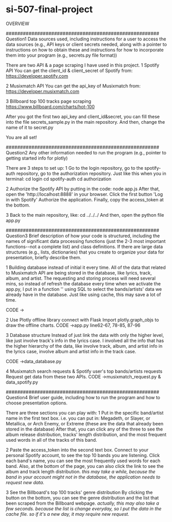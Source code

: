 # si-507-final-project
OVERVIEW

######################################################
Question1
Data sources used, including instructions for a user to access the data sources (e.g., API keys or client secrets needed, along with a pointer to instructions on how to obtain these and instructions for how to incorporate them into your program (e.g., secrets.py file format))

There are two API & a page scraping I have used in this project.
1 Spotify API
You can get the client_id & client_secret of Spotify from:
https://developer.spotify.com

2 Musixmatch API
You can get the api_key of Musixmatch from:
https://developer.musixmatch.com

3 Billboard top 100 tracks page scraping
https://www.billboard.com/charts/hot-100

After you got the first two api_key and client_id&secret, you can fill these into the file secrets_sample.py in the main repository. And then, change the name of it to secret.py

You are all set!

######################################################
Question2
Any other information needed to run the program (e.g., pointer to getting started info for plotly)

There are 3 steps to set up:
1 Go to the login repository, go to the spotify-auth repository, go to the authorization repository. Just like this when you in terminal:
cd login
cd spotify-auth
cd authorization

2 Authorize the Spotify API by putting in the code:
node app.js
After that, open the 'http://localhost:8888' in your browser.
Click the first button 'Log in with Spotify'
Authorize the application.
Finally, copy the access_token at the bottom.

3 Back to the main repository, like:
cd ../../../
And then, open the python file app.py

######################################################
Question3
Brief description of how your code is structured, including the names of significant data processing functions (just the 2-3 most important functions--not a complete list) and class definitions. If there are large data structures (e.g., lists, dictionaries) that you create to organize your data for presentation, briefly describe them.

1 Building database instead of initial it every time.
All of the data that related to Musixmatch API are being stored in the database, like lyrics, track, album, and artist. The requesting and storing process will need several mins, so instead of refresh the database every time when we activate the app.py, I put in a function '' using SQL to select the bands/artists' data we already have in the database. Just like using cache, this may save a lot of time.

CODE ->

2 Use Plotly offline library connect with Flask
Import plotly.graph_objs to draw the offline charts.
CODE ->app.py line62-67, 78-85, 87-96

3 Database structure
Instead of just link the data with only the higher level, like just involve track's info in the lyrics case. I involved all the info that has the higher hierarchy of the data, like involve track, album, and artist info in the lyrics case, involve album and artist info in the track case.

CODE ->data_database.py

4 Musixmatch search requests & Spotify user's top bands/artists requests
Request get data from these two APIs.
CODE ->musixmatch_request.py & data_spotify.py

######################################################
Question4
Brief user guide, including how to run the program and how to choose presentation options.

There are three sections you can play with:
1 Put in the specific band/artist name in the first text box.
i.e. you can put in: Megadeth, or Slayer, or Metallica, or Arch Enemy, or Extreme (these are the data that already been stored in the database)
After that, you can click any of the three to see the album release distribution, tracks' length distribution, and the most frequent used words in all of the tracks of this band.

2 Paste the access_token into the second text box.
Connect to your personal Spotify account, to see the top 10 bands you are listening. Click each band's name, you can see the most frequently used words for each band. Also, at the bottom of the page, you can also click the link to see the album and track length distribution.
*this may take a while, because the band in your account might not in the database, the application needs to request new data.*

3 See the Billboard's top 100 tracks' genre distribution
By clicking the button on the bottom, you can see the genre distribution and the list that been scraped from the Billboard webpage.
*actually, this may also take a few seconds. because the list is change everyday, so I put the data in the cache file. so if it's a new day, it may require new request.*
